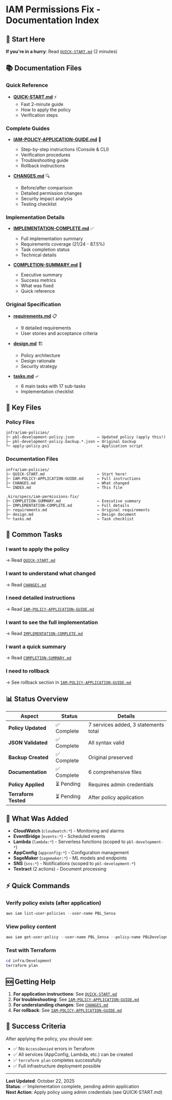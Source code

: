 # IAM Permissions Fix - Documentation Index

## 🎯 Start Here

**If you're in a hurry**: Read [`QUICK-START.md`](./QUICK-START.md) (2 minutes)

## 📚 Documentation Files

### Quick Reference
- **[QUICK-START.md](./QUICK-START.md)** ⚡
  - Fast 2-minute guide
  - How to apply the policy
  - Verification steps

### Complete Guides
- **[IAM-POLICY-APPLICATION-GUIDE.md](./IAM-POLICY-APPLICATION-GUIDE.md)** 📖
  - Step-by-step instructions (Console & CLI)
  - Verification procedures
  - Troubleshooting guide
  - Rollback instructions

- **[CHANGES.md](./CHANGES.md)** 🔍
  - Before/after comparison
  - Detailed permission changes
  - Security impact analysis
  - Testing checklist

### Implementation Details
- **[IMPLEMENTATION-COMPLETE.md](../.kiro/specs/iam-permissions-fix/IMPLEMENTATION-COMPLETE.md)** ✅
  - Full implementation summary
  - Requirements coverage (21/24 - 87.5%)
  - Task completion status
  - Technical details

- **[COMPLETION-SUMMARY.md](../.kiro/specs/iam-permissions-fix/COMPLETION-SUMMARY.md)** 🎉
  - Executive summary
  - Success metrics
  - What was fixed
  - Quick reference

### Original Specification
- **[requirements.md](../.kiro/specs/iam-permissions-fix/requirements.md)** 📋
  - 9 detailed requirements
  - User stories and acceptance criteria

- **[design.md](../.kiro/specs/iam-permissions-fix/design.md)** 🏗️
  - Policy architecture
  - Design rationale
  - Security strategy

- **[tasks.md](../.kiro/specs/iam-permissions-fix/tasks.md)** ✓
  - 6 main tasks with 17 sub-tasks
  - Implementation checklist

## 📁 Key Files

### Policy Files
```
infra/iam-policies/
├─ pbl-development-policy.json          ← Updated policy (apply this!)
├─ pbl-development-policy.backup.*.json ← Original backup
└─ apply-policy.ps1                     ← Application script
```

### Documentation Files
```
infra/iam-policies/
├─ QUICK-START.md                       ← Start here!
├─ IAM-POLICY-APPLICATION-GUIDE.md      ← Full instructions
├─ CHANGES.md                           ← What changed
└─ INDEX.md                             ← This file

.kiro/specs/iam-permissions-fix/
├─ COMPLETION-SUMMARY.md                ← Executive summary
├─ IMPLEMENTATION-COMPLETE.md           ← Full details
├─ requirements.md                      ← Original requirements
├─ design.md                            ← Design document
└─ tasks.md                             ← Task checklist
```

## 🎯 Common Tasks

### I want to apply the policy
→ Read [`QUICK-START.md`](./QUICK-START.md)

### I want to understand what changed
→ Read [`CHANGES.md`](./CHANGES.md)

### I need detailed instructions
→ Read [`IAM-POLICY-APPLICATION-GUIDE.md`](./IAM-POLICY-APPLICATION-GUIDE.md)

### I want to see the full implementation
→ Read [`IMPLEMENTATION-COMPLETE.md`](../.kiro/specs/iam-permissions-fix/IMPLEMENTATION-COMPLETE.md)

### I want a quick summary
→ Read [`COMPLETION-SUMMARY.md`](../.kiro/specs/iam-permissions-fix/COMPLETION-SUMMARY.md)

### I need to rollback
→ See rollback section in [`IAM-POLICY-APPLICATION-GUIDE.md`](./IAM-POLICY-APPLICATION-GUIDE.md)

## 📊 Status Overview

| Aspect | Status | Details |
|--------|--------|---------|
| **Policy Updated** | ✅ Complete | 7 services added, 3 statements total |
| **JSON Validated** | ✅ Complete | All syntax valid |
| **Backup Created** | ✅ Complete | Original preserved |
| **Documentation** | ✅ Complete | 6 comprehensive files |
| **Policy Applied** | ⏳ Pending | Requires admin credentials |
| **Terraform Tested** | ⏳ Pending | After policy application |

## 🔐 What Was Added

- **CloudWatch** (`cloudwatch:*`) - Monitoring and alarms
- **EventBridge** (`events:*`) - Scheduled events
- **Lambda** (`lambda:*`) - Serverless functions (scoped to `pbl-development-*`)
- **AppConfig** (`appconfig:*`) - Configuration management
- **SageMaker** (`sagemaker:*`) - ML models and endpoints
- **SNS** (`sns:*`) - Notifications (scoped to `pbl-development-*`)
- **Textract** (2 actions) - Document processing

## ⚡ Quick Commands

### Verify policy exists (after application)
```powershell
aws iam list-user-policies --user-name PBL_Sensa
```

### View policy content
```powershell
aws iam get-user-policy --user-name PBL_Sensa --policy-name PBLDevelopmentPolicy
```

### Test with Terraform
```powershell
cd infra/Development
terraform plan
```

## 🆘 Getting Help

1. **For application instructions**: See [`QUICK-START.md`](./QUICK-START.md)
2. **For troubleshooting**: See [`IAM-POLICY-APPLICATION-GUIDE.md`](./IAM-POLICY-APPLICATION-GUIDE.md#support-and-troubleshooting)
3. **For understanding changes**: See [`CHANGES.md`](./CHANGES.md)
4. **For rollback**: See [`IAM-POLICY-APPLICATION-GUIDE.md`](./IAM-POLICY-APPLICATION-GUIDE.md#rollback-procedure)

## 🎊 Success Criteria

After applying the policy, you should see:
- ✅ No `AccessDenied` errors in Terraform
- ✅ All services (AppConfig, Lambda, etc.) can be created
- ✅ `terraform plan` completes successfully
- ✅ Full infrastructure deployment possible

---

**Last Updated**: October 22, 2025  
**Status**: ✅ Implementation complete, pending admin application  
**Next Action**: Apply policy using admin credentials (see QUICK-START.md)
